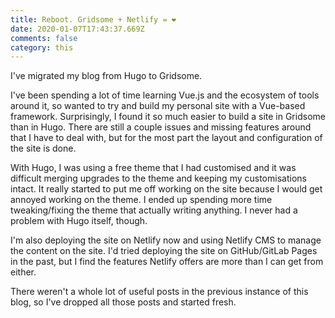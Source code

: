 ```yaml
---
title: Reboot. Gridsome + Netlify = ❤️
date: 2020-01-07T17:43:37.669Z
comments: false
category: this
---
```


I've migrated my blog from Hugo to Gridsome.
<!--more-->
I've been spending a lot of time learning Vue.js and the ecosystem of tools around it, so wanted to try and build my personal site with a Vue-based
framework. Surprisingly, I found it so much easier to build a site in Gridsome than in Hugo. There are still a couple issues and missing
features around that I have to deal with, but for the most part the layout and configuration of the site is done.

With Hugo, I was using a free theme that I had customised and it was difficult merging upgrades to the theme and keeping my customisations intact.
It really started to put me off working on the site because I would get annoyed working on the theme. I ended up spending more time tweaking/fixing
the theme that actually writing anything. I never had a problem with Hugo itself, though.

I'm also deploying the site on Netlify now and using Netlify CMS to manage the content on the site. I'd tried deploying the site on
GitHub/GitLab Pages in the past, but I find the features Netlify offers are more than I can get from either.

There weren't a whole lot of useful posts in the previous instance of this blog, so I've dropped all those posts and started fresh.
